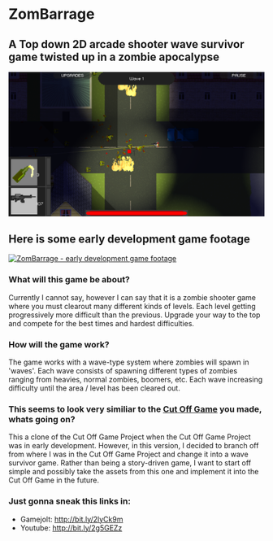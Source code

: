 # ZomBarrage
## A Top down 2D arcade shooter wave survivor game twisted up in a zombie apocalypse
![Screenshot of Player mowing down zombies](https://raw.githubusercontent.com/duecknoah/ZomBarrage/master/images/shootingZombies2.png "The player mowing down zombies during early stage of development")

## Here is some early development game footage
[![ZomBarrage - early development game footage](https://img.youtube.com/vi/EEdK5bXoJOU/0.jpg)](https://www.youtube.com/watch?v=EEdK5bXoJOU)

### What will this game be about?
Currently I cannot say, however I can say that it is a zombie shooter game where you must clearout many different kinds of levels. Each level getting progressively more difficult than the previous. Upgrade your way to the top and compete for the best times and hardest difficulties.

### How will the game work?
The game works with a wave-type system where zombies will spawn in 'waves'. Each wave consists of spawning different types of zombies ranging from heavies, normal zombies, boomers, etc. Each wave increasing difficulty until the area / level has been cleared out.

### This seems to look very similiar to the [Cut Off Game](https://github.com/duecknoah/Cut_Off_Game) you made, whats going on?

This a clone of the Cut Off Game Project when the Cut Off Game Project was in early development. However, in this version, I decided to branch off from where I was in the Cut Off Game Project and change it into a wave survivor game. Rather than being a story-driven game, I want to start off simple and possibly take the assets from this one and implement it into the Cut Off Game in the future.

### Just gonna sneak this links in:
- Gamejolt: http://bit.ly/2lyCk9m
- Youtube: http://bit.ly/2g5GEZz
